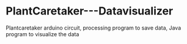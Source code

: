 # PlantCaretaker---Datavisualizer
Plantcaretaker arduino circuit, processing program to save data, Java program to visualize the data
